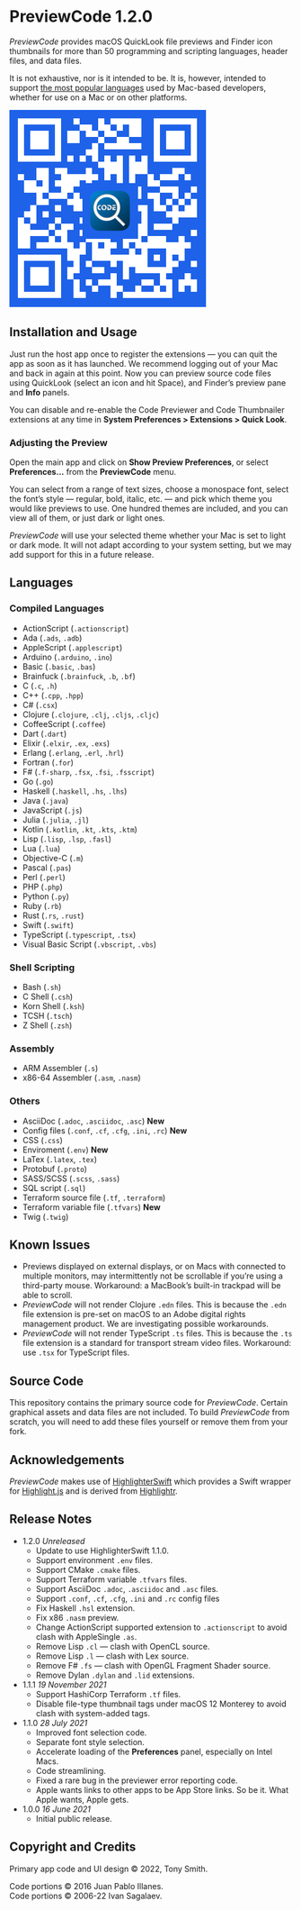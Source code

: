 # PreviewCode 1.2.0

*PreviewCode* provides macOS QuickLook file previews and Finder icon thumbnails for more than 50 programming and scripting languages, header files, and data files.

It is not exhaustive, nor is it intended to be. It is, however, intended to support [the most popular languages](#languages) used by Mac-based developers, whether for use on a Mac or on other platforms.

![PreviewCode App Store QR code](qr-code.jpg)

## Installation and Usage ##

Just run the host app once to register the extensions &mdash; you can quit the app as soon as it has launched. We recommend logging out of your Mac and back in again at this point. Now you can preview source code files using QuickLook (select an icon and hit Space), and Finder’s preview pane and **Info** panels.

You can disable and re-enable the Code Previewer and Code Thumbnailer extensions at any time in **System Preferences > Extensions > Quick Look**.

### Adjusting the Preview

Open the main app and click on **Show Preview Preferences**, or select **Preferences...** from the **PreviewCode** menu.

You can select from a range of text sizes, choose a monospace font, select the font’s style — regular, bold, italic, etc. — and pick which theme you would like previews to use. One hundred themes are included, and you can view all of them, or just dark or light ones.

*PreviewCode* will use your selected theme whether your Mac is set to light or dark mode. It will not adapt according to your system setting, but we may add support for this in a future release.

## Languages

### Compiled Languages

* ActionScript (`.actionscript`)
* Ada (`.ads`, `.adb`)
* AppleScript (`.applescript`)
* Arduino (`.arduino`, `.ino`)
* Basic (`.basic`, `.bas`)
* Brainfuck (`.brainfuck`, `.b`, `.bf`)
* C (`.c`, `.h`)
* C++ (`.cpp`, `.hpp`)
* C# (`.csx`)
* Clojure (`.clojure`, `.clj`, `.cljs`, `.cljc`)
* CoffeeScript (`.coffee`)
* Dart (`.dart`)
* Elixir (`.elxir`, `.ex`, `.exs`)
* Erlang (`.erlang`, `.erl`, `.hrl`)
* Fortran (`.for`)
* F# (`.f-sharp`, `.fsx`, `.fsi`, `.fsscript`)
* Go (`.go`)
* Haskell (`.haskell`, `.hs`, `.lhs`)
* Java (`.java`)
* JavaScript (`.js`)
* Julia (`.julia`, `.jl`)
* Kotlin (`.kotlin`, `.kt`, `.kts`, `.ktm`)
* Lisp (`.lisp`, `.lsp`, `.fasl`)
* Lua (`.lua`)
* Objective-C (`.m`)
* Pascal (`.pas`)
* Perl (`.perl`)
* PHP (`.php`)
* Python (`.py`)
* Ruby (`.rb`)
* Rust (`.rs`, `.rust`)
* Swift (`.swift`)
* TypeScript (`.typescript`, `.tsx`)
* Visual Basic Script (`.vbscript`, `.vbs`)

### Shell Scripting

* Bash (`.sh`)
* C Shell (`.csh`)
* Korn Shell (`.ksh`)
* TCSH (`.tsch`)
* Z Shell (`.zsh`)

### Assembly

* ARM Assembler (`.s`)
* x86-64 Assembler (`.asm`, `.nasm`)

### Others

* AsciiDoc (`.adoc`, `.asciidoc`, `.asc`) **New**
* Config files (`.conf`, `.cf`, `.cfg`, `.ini`, `.rc`) **New**
* CSS (`.css`)
* Enviroment (`.env`) **New**
* LaTex (`.latex`, `.tex`)
* Protobuf (`.proto`)
* SASS/SCSS (`.scss`, `.sass`)
* SQL script (`.sql`)
* Terraform source file (`.tf`, `.terraform`)
* Terraform variable file (`.tfvars`) **New**
* Twig (`.twig`)

## Known Issues ##

* Previews displayed on external displays, or on Macs with connected to multiple monitors, may intermittently not be scrollable if you’re using a third-party mouse. Workaround: a MacBook’s built-in trackpad will be able to scroll.
* *PreviewCode* will not render Clojure `.edn` files. This is because the `.edn` file extension is pre-set on macOS to an Adobe digital rights management product. We are investigating possible workarounds.
* *PreviewCode* will not render TypeScript `.ts` files. This is because the `.ts` file extension is a standard for transport stream video files. Workaround: use `.tsx` for TypeScript files.

## Source Code ##

This repository contains the primary source code for *PreviewCode*. Certain graphical assets and data files are not included. To build *PreviewCode* from scratch, you will need to add these files yourself or remove them from your fork.

## Acknowledgements

*PreviewCode* makes use of [HighlighterSwift](https://github.com/smittytone/HighlighterSwift) which provides a Swift wrapper for [Highlight.js](https://github.com/highlightjs/highlight.js) and is derived from [Highlightr](https://github.com/raspu/Highlightr).

## Release Notes ##

* 1.2.0 *Unreleased*
    * Update to use HighlighterSwift 1.1.0.
    * Support environment `.env` files.
    * Support CMake `.cmake` files.
    * Support Terraform variable `.tfvars` files.
    * Support AsciiDoc `.adoc`, `.asciidoc` and `.asc` files.
    * Support `.conf`, `.cf`, `.cfg`, `.ini` and `.rc` config files
    * Fix Haskell `.hsl` extension.
    * Fix x86 `.nasm` preview.
    * Change ActionScript supported extension to `.actionscript` to avoid clash with AppleSingle `.as`.
    * Remove Lisp `.cl` — clash with OpenCL source.
    * Remove Lisp `.l` — clash with Lex source.
    * Remove F# `.fs` — clash with OpenGL Fragment Shader source.
    * Remove Dylan `.dylan` and `.lid` extensions.
* 1.1.1 *19 November 2021*
    * Support HashiCorp Terraform `.tf` files.
    * Disable file-type thumbnail tags under macOS 12 Monterey to avoid clash with system-added tags.
* 1.1.0 *28 July 2021*
    * Improved font selection code.
    * Separate font style selection.
    * Accelerate loading of the **Preferences** panel, especially on Intel Macs.
    * Code streamlining.
    * Fixed a rare bug in the previewer error reporting code.
    * Apple wants links to other apps to be App Store links. So be it. What Apple wants, Apple gets.
* 1.0.0 *16 June 2021*
    * Initial public release.

## Copyright and Credits ##

Primary app code and UI design &copy; 2022, Tony Smith.

Code portions &copy; 2016 Juan Pablo Illanes.<br />Code portions &copy; 2006-22 Ivan Sagalaev.